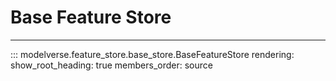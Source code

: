 # Base Feature Store
---

::: modelverse.feature_store.base_store.BaseFeatureStore
    rendering:
        show_root_heading: true
        members_order: source


